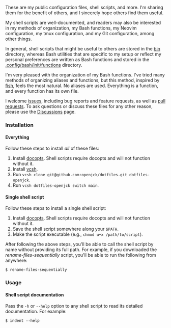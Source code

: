 These are my public configuration files, shell scripts, and more. I'm sharing
them for the benefit of others, and I sincerely hope others find them useful.

My shell scripts are well-documented, and readers may also be interested in my
methods of organization, my Bash functions, my Neovim configuration, my tmux
configuration, and my Git configuration, among other things.

In general, shell scripts that might be useful to others are stored in the
[bin](bin) directory, whereas Bash utilities that are specific to my setup or
reflect my personal preferences are written as Bash functions and stored in the
[.config/bash/init/functions](.config/bash/init/functions) directory.

I'm very pleased with the organization of my Bash functions. I've tried many
methods of organizing aliases and functions, but this method, inspired by
[fish](https://github.com/fish-shell/fish-shell), feels the most natural. No
aliases are used. Everything is a function, and every function has its own file.

I welcome [issues](https://github.com/openjck/dotfiles/issues), including bug
reports and feature requests, as well as [pull
requests](https://github.com/openjck/dotfiles/pulls). To ask questions or
discuss these files for any other reason, please use the
[Discussions](https://github.com/openjck/dotfiles/discussions) page.

### Installation

#### Everything

Follow these steps to install _all_ of these files:

1. Install [docopts](https://github.com/docopt/docopts). Shell scripts require
   docopts and will not function without it.
2. Install [vcsh](https://github.com/RichiH/vcsh).
3. Run `vcsh clone git@github.com:openjck/dotfiles.git dotfiles-openjck`.
4. Run `vcsh dotfiles-openjck switch main`.

#### Single shell script

Follow these steps to install a single shell script:

1. Install [docopts](https://github.com/docopt/docopts). Shell scripts require
   docopts and will not function without it.
2. Save the shell script somewhere along your `$PATH`.
3. Make the script executable (e.g., `chmod u+x /path/to/script`).

After following the above steps, you'll be able to call the shell script by name
without providing its full path. For example, if you downloaded the
_rename-files-sequentially_ script, you'll be able to run the following from
anywhere:

```
$ rename-files-sequentially
```

### Usage

#### Shell script documentation

Pass the `-h` or `--help` option to any shell script to read its detailed
documentation. For example:

```shell
$ indent --help
```
